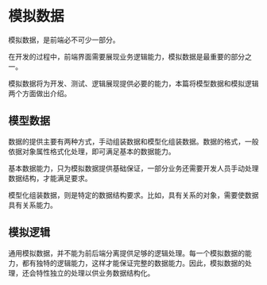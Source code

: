 # 模拟数据

模拟数据，是前端必不可少一部分。

在开发的过程中，前端界面需要展现业务逻辑能力，模拟数据是最重要的部分之一。

模拟数据将为开发、测试、逻辑展现提供必要的能力，本篇将模型数据和模拟逻辑两个方面做出介绍。

## 模型数据

数据的提供主要有两种方式，手动组装数据和模型化组装数据。数据的格式，一般依据对象属性格式化处理，即可满足基本的数据能力。

基本数据能力，只为模拟数据提供基础保证，一部分业务还需要开发人员手动处理数据结构，才能满足要求。

模型化组装数据，则是特定的数据结构要求。比如，具有关系的对象，需要使数据具有关系能力。

## 模拟逻辑

通用模拟数据，并不能为前后端分离提供足够的逻辑处理。每一个模拟数据的能力，都有独特的逻辑能力，这样才能保证完整的数据能力。因此，模拟数据的处理，还会特性独立的处理以供业务数据结构化。